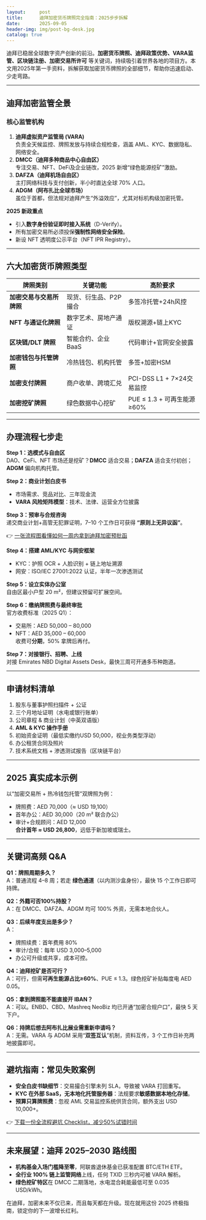 ```yaml
---
layout:     post
title:      迪拜加密货币牌照完全指南：2025步步拆解
date:       2025-09-05
header-img: img/post-bg-desk.jpg
catalog: true
---
```


迪拜已稳居全球数字资产创新的前沿。**加密货币牌照、迪拜政策优势、VARA监管、区块链注册、加密交易所许可** 等关键词，持续吸引着世界各地的项目方。本文用2025年第一手资料，拆解获取加密货币牌照的全部细节，帮助你迅速启动、少走弯路。

---

## 迪拜加密监管全景

### 核心监管机构

1. **迪拜虚拟资产监管局 (VARA)**  
   负责全天候监控、牌照发放与持续合规检查，涵盖 AML、KYC、数据隐私、网络安全。
2. **DMCC（迪拜多种商品中心自由区）**  
   专注交易、NFT、DeFi及企业链改，2025 新增“绿色能源挖矿”激励。
3. **DAFZA（迪拜机场自由区）**  
   主打网络科技与支付创新，半小时直达全球 70% 人口。
4. **ADGM（阿布扎比全球市场）**  
   虽位于首都，但法规对迪拜产生“外溢效应”，尤其对标机构级加密托管。

**2025 新政重点**  
- 引入**数字身份验证即时接入系统**（D-Verify）。  
- 所有加密交易所必须投保**强制性网络安全保险**。  
- 新设 NFT 透明度公示平台（NFT IPR Registry）。

---

## 六大加密货币牌照类型

| 牌照类别 | 关键功能 | 高阶要求 |
|---|---|---|
| **加密交易与交易所牌照**  | 现货、衍生品、P2P 撮合 | 多签冷托管+24h风控 |
| **NFT 与通证化牌照**  | 数字艺术、房地产通证 | 版权溯源+链上KYC |
| **区块链/DLT 牌照**  | 智能合约、企业BaaS | 代码审计+官网安全披露 |
| **加密钱包与托管牌照**  | 冷热钱包、机构托管 | 多签+加密HSM |
| **加密支付牌照**  | 商户收单、跨境汇兑 | PCI-DSS L1 + 7×24交易监控 |
| **加密挖矿牌照**  | 绿色数据中心挖矿 | PUE ≤ 1.3 + 可再生能源≥60% |

---

## 办理流程七步走

**Step 1：选模式与自由区**  
DAO、CeFi、NFT 市场还是挖矿？**DMCC** 适合交易；**DAFZA** 适合支付初创；**ADGM** 偏向机构托管。

**Step 2：商业计划白皮书**  
- 市场需求、竞品对比、三年现金流  
- **VARA 风险矩阵模型**：技术、法律、运营全方位披露

**Step 3：预审与合规咨询**  
递交商业计划+高管无犯罪证明，7–10 个工作日可获得 **“原则上无异议函”**。

👉 [一张流程图看懂如何一周内拿到迪拜加密预批函](https://okxdog.com/)

**Step 4：搭建 AML/KYC 与网安框架**  
- KYC：护照 OCR + 人脸识别 + 链上地址溯源  
- 网安：ISO/IEC 27001:2022 认证，半年一次渗透测试

**Step 5：设立实体办公室**  
自由区最小户型 20 m²，但建议预留可扩展空间。

**Step 6：缴纳牌照费与最终审批**  
官方收费标准（2025 Q1）：  
- 交易所：AED 50,000 – 80,000  
- NFT：AED 35,000 – 60,000  
收费可**分期**，50% 拿牌后再付。

**Step 7：对接银行、招聘、上线**  
对接 Emirates NBD Digital Assets Desk，最快三周可开通多币种跑道。

---

## 申请材料清单

1. 股东与董事护照扫描件 + 公证  
2. 三个月地址证明（水电或银行账单）  
3. 公司章程 & 商业计划（中英双语版）  
4. **AML & KYC 操作手册**  
5. 初始资金证明（最低实缴约USD 50,000，视业务类型浮动）  
6. 办公租赁合同及照片  
7. 技术系统文档 + 渗透测试报告（区块链平台）

---

## 2025 真实成本示例

以“加密交易所 + 热冷钱包托管”双牌照为例：  
- 牌照费：AED 70,000（≈ USD 19,100）  
- 首年办公：AED 30,000（20 m² 联合办公）  
- 审计+合规顾问：AED 12,000  
**合计首年 ≈ USD 26,800**，远低于新加坡或瑞士。

---

## 关键词高频 Q&A

**Q1：牌照周期多久？**  
A：普通流程 4–8 周；若走 **绿色通道**（以内测沙盒身份），最快 15 个工作日即可持牌。

**Q2：外籍可否100%持股？**  
A：在 DMCC、DAFZA、ADGM 均可 100% 外资，无需本地合伙人。

**Q3：后续年度支出是多少？**  
A：  
- 牌照续费：首年费用 80%  
- 审计/合规：每年 USD 3,000–5,000  
- 办公可升级或共享，成本可控。

**Q4：迪拜挖矿是否可行？**  
A：可行，但需**可再生能源占比≥60%**、PUE ≤ 1.3。绿色挖矿补贴每度电 AED 0.05。

**Q5：拿到牌照能不能直接开 IBAN？**  
A：可以。ENBD、CBD、Mashreq NeoBiz 均已开通“加密合规户口”，最快 5 天下户。

**Q6：持牌后想去阿布扎比展业需重新申请吗？**  
A：无需。VARA 与 ADGM 采用“**双签互认**”机制，资料互传，3 个工作日补充两地披露即可。

---

## 避坑指南：常见失败案例

- **安全白皮书缺细节**：交易撮合引擎未列 SLA，导致被 VARA 打回重写。  
- **KYC 在外部 SaaS，无本地化托管服务器**：法规要求**敏感数据本地化存储**。  
- **预算只算牌照费**：忽视 AML 交易监控系统供货合同，额外支出 USD 10,000+。  

👉 [下载一份全流程避坑 Checklist，减少50%试错时间](https://okxdog.com/)

---

## 未来展望：迪拜 2025–2030 路线图

- **机构基金入场门槛降至零**，阿联酋退休基金已获准配置 BTC/ETH ETF。  
- **全行业 100% 链上监管网络**上线，任何 TXID 三秒内可被 VARA 解析。  
- **绿色挖矿特区**在 DMCC 二期落地，水电混合耗能最低可至 0.035 USD/kWh。  

在迪拜，加密未来不仅已来，而且每天都在升级。现在就用这份 2025 终极指南，锁定你的下一波增长红利。